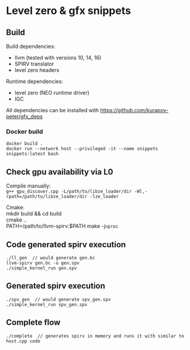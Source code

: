 # Level zero & gfx snippets

## Build
Build dependencies:
* llvm (tested with versions 10, 14, 16)
* SPIRV translator
* level zero headers

Runtime dependencies:
* level zero (NEO runtime driver)
* IGC

All dependencies can be installed with https://github.com/kurapov-peter/gfx_deps

### Docker build
```
docker build .
docker run --network host --privileged -it --name snippets snippets:latest bash
```

## Check gpu availability via L0

Compile manually:  
`g++ gpu_discover.cpp -L/path/to/libze_loader/dir -Wl,-rpath=/path/to/libze_loader/dir -lze_loader`

Cmake:  
mkdir build && cd build  
cmake ..  
PATH=/path/to/llvm-spirv:$PATH make -j`nproc`

## Code generated spirv execution
```
./ll_gen  // would generate gen.bc  
llvm-spirv gen.bc -o gen.spv  
./simple_kernel_run gen.spv
```

## Generated spirv execution
```
./spv_gen  // would generate spv_gen.spv  
./simple_kernel_run spv_gen.spv
```

## Complete flow
```
./complete  // generates spirv in memory and runs it with similar to host.cpp code
```
